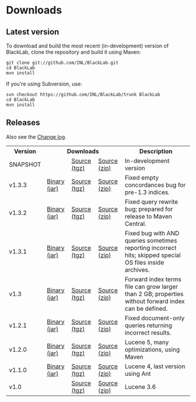 # Downloads

## Latest version
To download and build the most recent (in-development) version of BlackLab, clone the repository and build it using Maven:

	git clone git://github.com/INL/BlackLab.git
	cd BlackLab
	mvn install

If you're using Subversion, use:

	svn checkout https://github.com/INL/BlackLab/trunk BlackLab
	cd BlackLab
	mvn install

## Releases

Also see the [Change log](changelog.html).

<table>
	<tbody>
		<tr>
			<th>Version</th>
			<th colspan='3'>Downloads</th>
			<th>Description</th>
		</tr>
		<tr>
			<td>SNAPSHOT</td>
			<td></td>
			<td><a href='https://github.com/INL/BlackLab/archive/master.tar.gz'>Source (tgz)</a></td>
			<td><a href='https://github.com/INL/BlackLab/archive/master.zip'>Source (zip)</a></td>
			<td>In-development version</td>
		</tr>
		<tr>
			<td>v1.3.3</td>
			<td><a href='https://github.com/INL/BlackLab/releases/download/v1.3.3/blacklab-1.3.3.jar'>Binary (jar)</a></td>
			<td><a href='https://github.com/INL/BlackLab/archive/v1.3.3.tar.gz'>Source (tgz)</a></td>
			<td><a href='https://github.com/INL/BlackLab/archive/v1.3.3.zip'>Source (zip)</a></td>
			<td>Fixed empty concordances bug for pre-1.3 indices.</td>
		</tr>
		<tr>
			<td>v1.3.2</td>
			<td><a href='https://github.com/INL/BlackLab/releases/download/v1.3.2/blacklab-1.3.2.jar'>Binary (jar)</a></td>
			<td><a href='https://github.com/INL/BlackLab/archive/v1.3.2.tar.gz'>Source (tgz)</a></td>
			<td><a href='https://github.com/INL/BlackLab/archive/v1.3.2.zip'>Source (zip)</a></td>
			<td>Fixed query rewrite bug; prepared for release to Maven Central.</td>
		</tr>
		<tr>
			<td>v1.3.1</td>
			<td><a href='https://github.com/INL/BlackLab/releases/download/v1.3.1/blacklab-1.3.1.jar'>Binary (jar)</a></td>
			<td><a href='https://github.com/INL/BlackLab/archive/v1.3.1.tar.gz'>Source (tgz)</a></td>
			<td><a href='https://github.com/INL/BlackLab/archive/v1.3.1.zip'>Source (zip)</a></td>
			<td>Fixed bug with AND queries sometimes reporting incorrect hits; skipped special OS files inside archives.</td>
		</tr>
		<tr>
			<td>v1.3</td>
			<td><a href='https://github.com/INL/BlackLab/releases/download/v1.3/blacklab-1.3.jar'>Binary (jar)</a></td>
			<td><a href='https://github.com/INL/BlackLab/archive/v1.3.tar.gz'>Source (tgz)</a></td>
			<td><a href='https://github.com/INL/BlackLab/archive/v1.3.zip'>Source (zip)</a></td>
			<td>Forward index terms file can grow larger than 2 GB; properties without forward index can be defined.</td>
		</tr>
		<tr>
			<td>v1.2.1</td>
			<td><a href='https://github.com/INL/BlackLab/releases/download/v1.2.1/blacklab-1.2.1.jar'>Binary (jar)</a></td>
			<td><a href='https://github.com/INL/BlackLab/archive/v1.2.1.tar.gz'>Source (tgz)</a></td>
			<td><a href='https://github.com/INL/BlackLab/archive/v1.2.1.zip'>Source (zip)</a></td>
			<td>Fixed document-only queries returning incorrect results.</td>
		</tr>
		<tr>
			<td>v1.2.0</td>
			<td><a href='https://github.com/INL/BlackLab/releases/download/v1.2.0/blacklab-1.2.0.jar'>Binary (jar)</a></td>
			<td><a href='https://github.com/INL/BlackLab/archive/v1.2.0.tar.gz'>Source (tgz)</a></td>
			<td><a href='https://github.com/INL/BlackLab/archive/v1.2.0.zip'>Source (zip)</a></td>
			<td>Lucene 5, many optimizations, using Maven</td>
		</tr>
		<tr>
			<td>v1.1.0</td>
			<td><a href='https://github.com/INL/BlackLab/releases/download/v1.1.0/BlackLab.jar'>Binary (jar)</a></td>
			<td><a href='https://github.com/INL/BlackLab/archive/v1.1.0.tar.gz'>Source (tgz)</a></td>
			<td><a href='https://github.com/INL/BlackLab/archive/v1.1.0.zip'>Source (zip)</a></td>
			<td>Lucene 4, last version using Ant</td>
		</tr>
		<tr>
			<td>v1.0</td>
			<td></td>
			<td><a href='https://github.com/INL/BlackLab/archive/v1.0.tar.gz'>Source (tgz)</a></td>
			<td><a href='https://github.com/INL/BlackLab/archive/v1.0.zip'>Source (zip)</a></td>
			<td>Lucene 3.6</td>
		</tr>
	</tbody>
</table>
